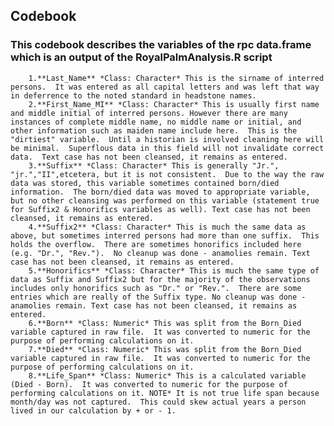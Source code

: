 ## Codebook
### This codebook describes the variables of the rpc data.frame which is an output of the RoyalPalmAnalysis.R script
        
        1.**Last_Name** *Class: Character* This is the sirname of interred persons.  It was entered as all capital letters and was left that way in deferrence to the noted standard in headstone names.
        2.**First_Name_MI** *Class: Character* This is usually first name and middle initial of interred persons. However there are many instances of complete middle name, no middle name or initial, and other information such as maiden name include here.  This is the "dirtiest" variable.  Until a historian is involved cleaning here will be minimal.  Superflous data in this field will not invalidate correct data.  Text case has not been cleansed, it remains as entered.
        3.**Suffix** *Class: Character* This is generally "Jr.", "jr.","II",etcetera, but it is not consistent.  Due to the way the raw data was stored, this variable sometimes contained born/died information.  The born/died data was moved to appropriate variable, but no other cleansing was performed on this variable (statement true for Suffix2 & Honorifics variables as well). Text case has not been cleansed, it remains as entered.
        4.**Suffix2** *Class: Character* This is much the same data as above, but sometimes interred persons had more than one suffix.  This holds the overflow.  There are sometimes honorifics included here (e.g. "Dr.", "Rev.").  No cleanup was done - anamolies remain. Text case has not been cleansed, it remains as entered.
        5.**Honorifics** *Class: Character* This is much the same type of data as Suffix and Suffix2 but for the majority of the observations includes only honorifics such as "Dr." or "Rev.".  There are some entries which are really of the Suffix type. No cleanup was done - anamolies remain. Text case has not been cleansed, it remains as entered.
        6.**Born** *Class: Numeric* This was split from the Born_Died variable captured in raw file.  It was converted to numeric for the purpose of performing calculations on it.
        7.**Died** *Class: Numeric* This was split from the Born_Died variable captured in raw file.  It was converted to numeric for the purpose of performing calculations on it.
        8.**Life_Span** *Class: Numeric* This is a calculated variable (Died - Born).  It was converted to numeric for the purpose of performing calculations on it. NOTE* It is not true life span because month/day was not captured.  This could skew actual years a person lived in our calculation by + or - 1.
